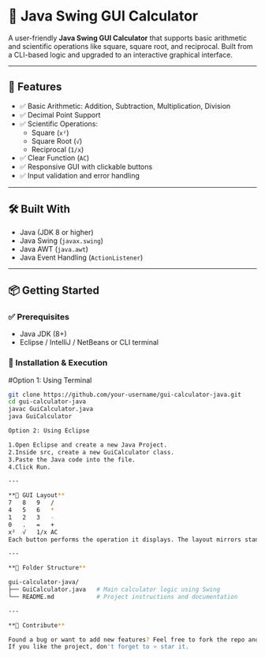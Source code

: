 # 🧮 Java Swing GUI Calculator

A user-friendly **Java Swing GUI Calculator** that supports basic arithmetic and scientific operations like square, square root, and reciprocal. Built from a CLI-based logic and upgraded to an interactive graphical interface.

---

## 🚀 Features

- ✅ Basic Arithmetic: Addition, Subtraction, Multiplication, Division
- ✅ Decimal Point Support
- ✅ Scientific Operations:
  - Square (`x²`)
  - Square Root (`√`)
  - Reciprocal (`1/x`)
- ✅ Clear Function (`AC`)
- ✅ Responsive GUI with clickable buttons
- ✅ Input validation and error handling

---

## 🛠️ Built With

- Java (JDK 8 or higher)
- Java Swing (`javax.swing`)
- Java AWT (`java.awt`)
- Java Event Handling (`ActionListener`)

---

## 📦 Getting Started

### ✅ Prerequisites

- Java JDK (8+)
- Eclipse / IntelliJ / NetBeans or CLI terminal

### 🔧 Installation & Execution

#Option 1: Using Terminal

```bash
git clone https://github.com/your-username/gui-calculator-java.git
cd gui-calculator-java
javac GuiCalculator.java
java GuiCalculator

Option 2: Using Eclipse

1.Open Eclipse and create a new Java Project.
2.Inside src, create a new GuiCalculator class.
3.Paste the Java code into the file.
4.Click Run.

---

**🔢 GUI Layout** 
7   8   9   /
4   5   6   *
1   2   3   -
0   .   =   +
x²  √   1/x AC
Each button performs the operation it displays. The layout mirrors standard scientific calculators.

---

**📁 Folder Structure** 

gui-calculator-java/
├── GuiCalculator.java   # Main calculator logic using Swing
└── README.md            # Project instructions and documentation

---

**🌟 Contribute** 

Found a bug or want to add new features? Feel free to fork the repo and submit a pull request!
If you like the project, don't forget to ⭐ star it.
